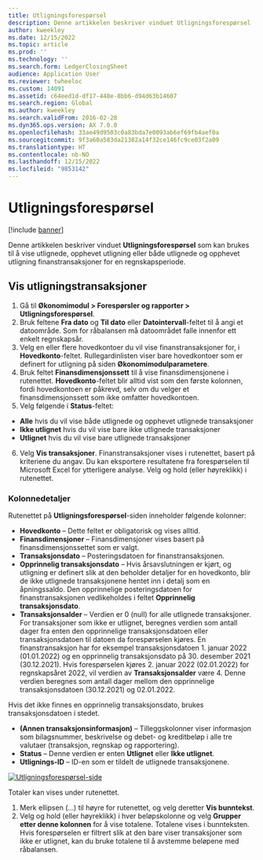 ```yaml
---
title: Utligningsforespørsel
description: Denne artikkelen beskriver vinduet Utligningsforespørsel
author: kweekley
ms.date: 12/15/2022
ms.topic: article
ms.prod: ''
ms.technology: ''
ms.search.form: LedgerClosingSheet
audience: Application User
ms.reviewer: twheeloc
ms.custom: 14091
ms.assetid: c64eed1d-df17-448e-8bb6-d94d63b14607
ms.search.region: Global
ms.author: kweekley
ms.search.validFrom: 2016-02-28
ms.dyn365.ops.version: AX 7.0.0
ms.openlocfilehash: 33ae49d9503c0a83bda7e0093ab6ef69fb4aef0a
ms.sourcegitcommit: 9f3a60a583da21382a14f32ce146fc9ce03f2a09
ms.translationtype: HT
ms.contentlocale: nb-NO
ms.lasthandoff: 12/15/2022
ms.locfileid: "9853142"
---
```

# <a name="ledger-settlement-inquiry"></a>Utligningsforespørsel

[!include [banner](../includes/banner.md)]

Denne artikkelen beskriver vinduet **Utligningsforespørsel** som kan brukes til å vise utlignede, opphevet utligning eller både utlignede og opphevet utligning finanstransaksjoner for en regnskapsperiode.

## <a name="view-ledger-settlement-transactions"></a>Vis utligningstransaksjoner
1.  Gå til **Økonomimodul > Forespørsler og rapporter > Utligningsforespørsel**.
2.  Bruk feltene **Fra dato** og **Til dato** eller **Datointervall**-feltet til å angi et datoområde. Som for råbalansen må datoområdet falle innenfor ett enkelt regnskapsår.
3.  Velg en eller flere hovedkontoer du vil vise finanstransaksjoner for, i **Hovedkonto**-feltet. Rullegardinlisten viser bare hovedkontoer som er definert for utligning på siden **Økonomimodulparametere**.
4.  Bruk feltet **Finansdimensjonssett** til å vise finansdimensjonene i rutenettet. **Hovedkonto**-feltet blir alltid vist som den første kolonnen, fordi hovedkontoen er påkrevd, selv om du velger et finansdimensjonssett som ikke omfatter hovedkontoen.
5.  Velg følgende i **Status**-feltet:
-   **Alle** hvis du vil vise både utlignede og opphevet utlignede transaksjoner
-   **Ikke utlignet** hvis du vil vise bare ikke utlignede transaksjoner 
-   **Utlignet** hvis du vil vise bare utlignede transaksjoner
6.  Velg **Vis transaksjoner**. Finanstransaksjoner vises i rutenettet, basert på kriteriene du angav. Du kan eksportere resultatene fra forespørselen til Microsoft Excel for ytterligere analyse. Velg og hold (eller høyreklikk) i rutenettet.

### <a name="column-details"></a>Kolonnedetaljer
Rutenettet på **Utligningsforespørsel**-siden inneholder følgende kolonner:
-   **Hovedkonto** – Dette feltet er obligatorisk og vises alltid.
-   **Finansdimensjoner** – Finansdimensjoner vises basert på finansdimensjonssettet som er valgt.
-   **Transaksjonsdato** – Posteringsdatoen for finanstransaksjonen.
-   **Opprinnelig transaksjonsdato** – Hvis årsavslutningen er kjørt, og utligning er definert slik at den beholder detaljer for en hovedkonto, blir de ikke utlignede transaksjonene hentet inn i detalj som en åpningssaldo. Den opprinnelige posteringsdatoen for finanstransaksjonen vedlikeholdes i feltet **Opprinnelig transaksjonsdato**.
-   **Transaksjonsalder** – Verdien er 0 (null) for alle utlignede transaksjoner. For transaksjoner som ikke er utlignet, beregnes verdien som antall dager fra enten den opprinnelige transaksjonsdatoen eller transaksjonsdatoen til datoen da forespørselen kjøres.
En finanstransaksjon har for eksempel transaksjonsdatoen 1. januar 2022 (01.01.2022) og en opprinnelig transaksjonsdato på 30. desember 2021 (30.12.2021). Hvis forespørselen kjøres 2. januar 2022 (02.01.2022) for regnskapsåret 2022, vil verdien av **Transaksjonsalder** være 4. Denne verdien beregnes som antall dager mellom den opprinnelige transaksjonsdatoen (30.12.2021) og 02.01.2022.

Hvis det ikke finnes en opprinnelig transaksjonsdato, brukes transaksjonsdatoen i stedet.
-   **(Annen transaksjonsinformasjon)** – Tilleggskolonner viser informasjon som bilagsnummer, beskrivelse og debet- og kreditbeløp i alle tre valutaer (transaksjon, regnskap og rapportering).
-   **Status** – Denne verdien er enten **Utlignet** eller **Ikke utlignet**.
-   **Utlignings-ID** – ID-en som er tildelt de utlignede transaksjonene.

[![Utligningsforespørsel-side](./media/Inquiry1.png)](./media/Inquiry1.png)

 
Totaler kan vises under rutenettet.
1.  Merk ellipsen (...) til høyre for rutenettet, og velg deretter **Vis bunntekst**.
2.  Velg og hold (eller høyreklikk) i hver beløpskolonne og velg **Grupper etter denne kolonnen** for å vise totalene. Totalene vises i bunnteksten. Hvis forespørselen er filtrert slik at den bare viser transaksjoner som ikke er utlignet, kan du bruke totalene til å avstemme beløpene med råbalansen.







